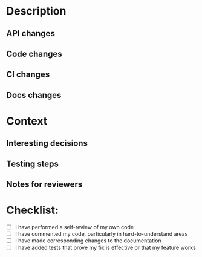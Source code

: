 # Description

<!--
Please include a high level summary of the changes.

This bug fixes ... \ This new feature can be used to ...

_Fill out any of the following sections that are relevant and remove the others_
-->

## API changes

<!--
- Added x field to y resource
- ...
-->

## Code changes

<!--
- Fix error in `Foo()` function
- Add `Bar()` function
- ...
-->

## CI changes

<!--
- Adjusted schedule for x job
- ...
-->

## Docs changes

<!--
- Added guide about feature x to public docs
- Updated README to account for y behavior
- ...
-->

# Context

<!-- Users ran into this bug doing ... \ Users needed this feature to ...

-->

## Interesting decisions

<!-- We chose to do things this way because ... -->

## Testing steps

<!-- I manually verified behavior by ... -->

## Notes for reviewers

<!-- Be sure to verify intended behavior by ...

Please proofread comments on ...

This is a complex PR and may require a huddle to discuss ...
-->

# Checklist:

- [ ] I have performed a self-review of my own code
- [ ] I have commented my code, particularly in hard-to-understand areas
- [ ] I have made corresponding changes to the documentation
- [ ] I have added tests that prove my fix is effective or that my feature works

<!---
# Author reminders (delete before opening)
- Include a concise, user-facing changelog referencing the issue that is resolved
  - Include `resolvesIssue: false` unless the issue does not require a release to be resolved; only a subset of non-user-facing issues can be considered resolved without release
- Run codegen via `make -B install-go-tools generated-code`
- Follow guidelines laid out in the [contribution guide](https://github.com/k8sgateway/community/blob/main/CONTRIBUTING.md)
- If not ready for review, open a draft PR or apply the `work in progress` label
-->
